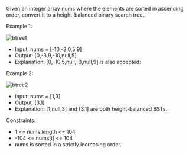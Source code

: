 Given an integer array nums where the elements are sorted in ascending order, convert it to a  height-balanced binary search tree.

Example 1:

![btree1](https://github.com/user-attachments/assets/6abdaf32-20c5-4400-a8ec-3f06231f8faf)

- Input: nums = [-10,-3,0,5,9]
- Output: [0,-3,9,-10,null,5]
- Explanation: [0,-10,5,null,-3,null,9] is also accepted:

Example 2:

![btree2](https://github.com/user-attachments/assets/ae09b1a8-76ba-449a-8a41-3425578f48a7)

- Input: nums = [1,3]
- Output: [3,1]
- Explanation: [1,null,3] and [3,1] are both height-balanced BSTs.

Constraints:
- 1 <= nums.length <= 104
- -104 <= nums[i] <= 104
- nums is sorted in a strictly increasing order.
